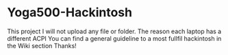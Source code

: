 # Yoga500-Hackintosh
This project I will not upload any file or folder.
The reason each laptop has a different ACPI
You can find a general guideline to a most fullfil hackintosh in the Wiki section
Thanks!
